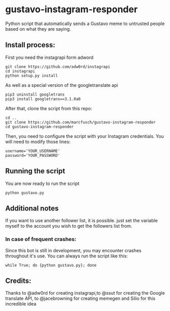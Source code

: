 # gustavo-instagram-responder
Python script that automatically sends a Gustavo meme to untrusted people based on what they are saying.

## Install process:
First you need the instagrapi form adword
```
git clone https://github.com/adw0rd/instagrapi
cd instagrapi
python setup.py install
```
As well as a special version of the googletranslate api
```
pip3 uninstall googletrans
pip3 install googletrans==3.1.0a0
```

After that, clone the script from this repo:

```
cd ..
git clone https://github.com/marcfusch/gustavo-instagram-responder
cd gustavo-instagram-responder
```
Then, you need to configure the script with your Instagram credentials.
You will need to modify those lines:
```
username='YOUR_USERNAME'
password='YOUR_PASSWORD'
```

## Running the script
You are now ready to run the script
```
python gustavo.py
```

## Additional notes
If you want to use another follower list, it is possible. just set the variable myself to the account you wish to get the followers list from.

### In case of frequent crashes:
Since this bot is still in development, you may encounter crashes throughout it's use.
You can always run the script like this:

```
while True; do {python gustavo.py}; done
```


## Credits:
Thanks to @adw0rd for creating instagrapi,to @ssut for creating the Google translate API, to @jacebrowning for creating memegen and Silio for this incredible idea
